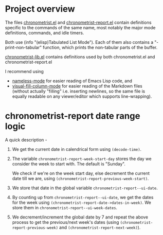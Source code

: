 # Project overview
The files [chronometrist.el](chronometrist.el) and [chronometrist-report.el](chronometrist-report.el) contain definitions specific to the commands of the same name, most notably the major mode definitions, commands, and idle timers.

Both use (info "(elisp)Tabulated List Mode"). Each of them also contains a "-print-non-tabular" function, which prints the non-tabular parts of the buffer.

[chronometrist-lib.el](chronometrist-lib.el) contains definitions used by both chronometrist.el and chronometrist-report.el

I recommend using
* [nameless-mode](https://github.com/Malabarba/Nameless) for easier reading of Emacs Lisp code, and
* [visual-fill-column-mode](https://github.com/joostkremers/visual-fill-column) for easier reading of the Markdown files (without actually "filling" i.e. inserting newlines, so the same file is equally readable on any viewer/editor which supports line-wrapping).

# chronometrist-report date range logic
A quick description -
1. We get the current date in calendrical form using `(decode-time)`.
2. The variable `chronometrist-report-week-start-day` stores the day we consider the week to start with. The default is "Sunday".

   We check if we're on the week start day, else decrement the current date till we are, using `(chronometrist-report-previous-week-start)`.
3. We store that date in the global variable `chronometrist-report--ui-date`.
4. By counting up from `chronometrist-report--ui-date`, we get the dates for the week using `(chronometrist-report-date->dates-in-week)`. We store them in `chronometrist-report--ui-week-dates`.
5. We decrement/increment the global date by 7 and repeat the above process to get the previous/next week's dates (using `(chronometrist-report-previous-week)` and `(chronometrist-report-next-week)`).
